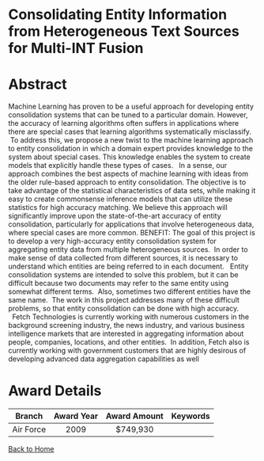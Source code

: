 
Consolidating Entity Information from Heterogeneous Text Sources for Multi-INT Fusion
=====================================================================================

# Abstract


Machine Learning has proven to be a useful approach for developing entity consolidation systems that can be tuned to a particular domain. However, the accuracy of learning algorithms often suffers in applications where there are special cases that learning algorithms systematically misclassify.  To address this, we propose a new twist to the machine learning approach to entity consolidation in which a domain expert provides knowledge to the system about special cases. This knowledge enables the system to create models that explicitly handle these types of cases.   In a sense, our approach combines the best aspects of machine learning with ideas from the older rule-based approach to entity consolidation. The objective is to take advantage of the statistical characteristics of data sets, while making it easy to create commonsense inference models that can utilize these statistics for high accuracy matching. We believe this approach will significantly improve upon the state-of-the-art accuracy of entity consolidation, particularly for applications that involve heterogeneous data, where special cases are more common.  BENEFIT: The goal of this project is to develop a very high-accuracy entity consolidation system for aggregating entity data from multiple heterogeneous sources.  In order to make sense of data collected from different sources, it is necessary to understand which entities are being referred to in each document.   Entity consolidation systems are intended to solve this problem, but it can be difficult because two documents may refer to the same entity using somewhat different terms.  Also, sometimes two different entities have the same name.  The work in this project addresses many of these difficult problems, so that entity consolidation can be done with high accuracy.   Fetch Technologies is currently working with numerous customers in the background screening industry, the news industry, and various business intelligence markets that are interested in aggregating information about people, companies, locations, and other entities.  In addition, Fetch also is currently working with government customers that are highly desirous of developing advanced data aggregation capabilities as well  

# Award Details

|Branch|Award Year|Award Amount|Keywords|
| :---: | :---: | :---: | :---: |
|Air Force|2009|$749,930||
  
  


[Back to Home](https://github.com/chrischow/dod_sbir_awards#1306)